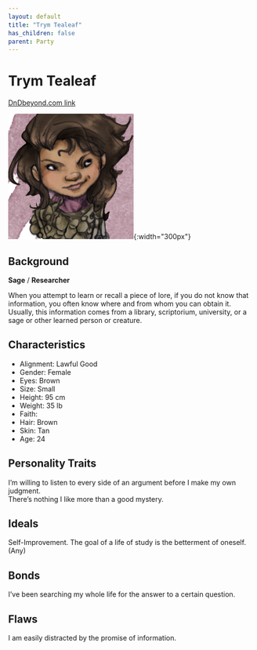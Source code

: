 ```yaml
---
layout: default
title: "Trym Tealeaf"
has_children: false
parent: Party
---
```


# Trym Tealeaf

[DnDbeyond.com link](https://www.dndbeyond.com/characters/21199852)

![full_art](img/trym.png){:width="300px"}

## Background

**Sage** / **Researcher**

When you attempt to learn or recall a piece of lore, if you do not know that information, you often know where and from whom you can obtain it.  
Usually, this information comes from a library, scriptorium, university, or a sage or other learned person or creature.

## Characteristics

- Alignment: Lawful Good
- Gender: Female
- Eyes: Brown
- Size: Small
- Height: 95 cm
- Weight: 35 lb
- Faith:
- Hair: Brown
- Skin: Tan
- Age: 24

## Personality Traits

I’m willing to listen to every side of an argument before I make my own judgment.  
There’s nothing I like more than a good mystery.

## Ideals

Self-Improvement. The goal of a life of study is the betterment of oneself. (Any)

## Bonds

I’ve been searching my whole life for the answer to a certain question.

## Flaws

I am easily distracted by the promise of information.
